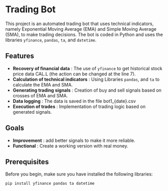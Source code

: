 # Trading Bot

This project is an automated trading bot that uses technical indicators, namely Exponential Moving Average (EMA) and Simple Moving Average (SMA), to make trading decisions. The bot is coded in Python and uses the libraries `yfinance`, `pandas`, `ta`, and `datetime`.


## Features

- **Recovery of financial data** : The use of `yfinance` to get historical stock price data CAL.L
  (the action can be changed at the line 7).
- **Calculation of technical indicators** : Using Libraries `pandas`, and `ta` to calculate the EMA and SMA.
- **Generating trading signals** : Creation of buy and sell signals based on crosses of EMA and SMA.
- **Data logging** : The data is saved in the file bot1_{date}.csv
- **Execution of trades** : Implementation of trading logic based on generated signals.


## Goals

- **Improvement** : add better signals to make it more reliable.
- **Functional** : Create a working version with real money.


## Prerequisites

Before you begin, make sure you have installed the following libraries:

```bash
pip install yfinance pandas ta datetime
```
